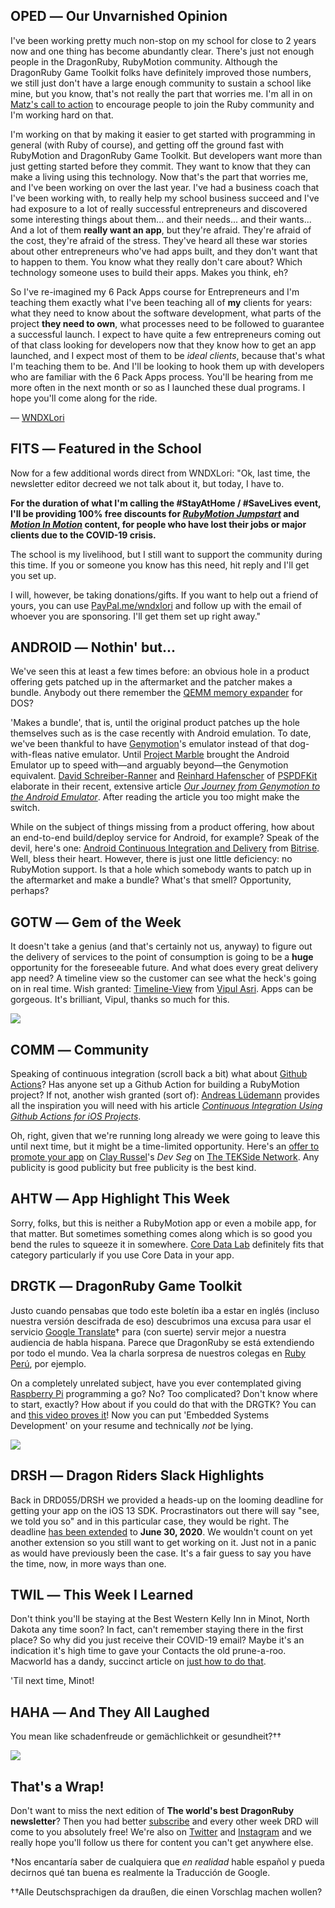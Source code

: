 <div style="display:none;font−size:0;line−height:0;max−height:0;mso−hide:all">DRD057: It may be April Fools' Day but, no kidding, this issue is no joke. It is multilingual, however.</div>

## OPED ― Our Unvarnished Opinion

I've been working pretty much non-stop on my school for close to 2 years now and one thing has become abundantly clear.
There's just not enough people in the DragonRuby, RubyMotion community. Although the DragonRuby Game Toolkit folks have 
definitely improved those numbers, we still just don't have a large enough community to sustain a school like mine, but 
you know, that's not really the part that worries me. I'm all in on [Matz's call to action](https://www.youtube.com/watch?v=2g9R7PUCEXo)
to encourage people to join the Ruby community and I'm working hard on that. 

I'm working on that by making it easier to get started with programming in general (with Ruby of course), and getting
off the ground fast with RubyMotion 
and DragonRuby Game Toolkit. But developers want more than just getting started before they commit. They want to know 
that they can make a living using this technology. Now that's the part that worries me, and I've been working on over the last year.
I've had a business coach that I've been working with, to really help my school business succeed and I've had
exposure to a lot of really successful entrepreneurs and discovered some interesting things about them... and their needs... 
and their wants... And a lot of them **really want an app**, but they're afraid. They're afraid of the cost, they're afraid 
of the stress. They've heard all these war stories about other entrepreneurs who've had apps built, and they don't want
that to happen to them. You know what they really don't care about? Which technology someone uses to build their apps.
Makes you think, eh?
 
So I've re-imagined my 6 Pack Apps course for Entrepreneurs and I'm teaching them exactly what 
I've been teaching all of **my** clients for years: what they need to know about the software development, what parts of the 
project **they need to own**, what processes need to be followed to guarantee a successful launch. I expect to have quite a 
few entrepreneurs coming out of that class looking for developers now that they know how to get an app launched, and I expect
most of them to be *ideal clients*, because that's what I'm teaching them to be.  And I'll be 
looking to hook them up with developers who are familiar with the 6 Pack Apps process. You'll be hearing from me more often 
in the next month or so as I launched these dual programs. I hope you'll come along for the ride.

 ― [WNDXLori](https://twitter.com/wndxlori)

## FITS ― Featured in the School

Now for a few additional words direct from WNDXLori: "Ok, last time, the newsletter editor decreed we not talk about it, but today, I have to.

**For the duration of what I'm calling the #StayAtHome / #SaveLives event, I'll be providing 100% free discounts for [*RubyMotion Jumpstart*](https://wndx.school/p/rubymotion-jumpstart) and [*Motion In Motion*](https://wndx.school/p/motion-in-motion-collection) content, for people who have lost their jobs or major clients due to the COVID-19 crisis.**

The school is my livelihood, but I still want to support the community during this time. If you or someone you know has this need, hit reply and I'll get you set up.

I will, however, be taking donations/gifts. If you want to help out a friend of yours, you can use [PayPal.me/wndxlori](https://paypal.me/wndxlori) and follow up with the email of whoever you are sponsoring. I'll get them set up right away."

## ANDROID ― Nothin' but...

We've seen this at least a few times before: an obvious hole in a product offering gets patched up in the aftermarket and the patcher makes a bundle. Anybody out there remember the [QEMM memory expander](https://en.wikipedia.org/wiki/QEMM) for DOS?

'Makes a bundle', that is, until the original product patches up the hole themselves such as is the case recently with Android emulation. To date, we've been thankful to have [Genymotion](https://www.genymotion.com)'s emulator instead of that dog-with-fleas native emulator. Until [Project Marble](https://medium.com/androiddevelopers/android-emulator-project-marble-improvements-1175a934941e) brought the Android Emulator up to speed with―and arguably beyond―the Genymotion equivalent. [David Schreiber-Ranner](https://twitter.com/flashmasterdash) and [Reinhard Hafenscher](https://github.com/irgendeinich) of [PSPDFKit](https://pspdfkit.com) elaborate in their recent, extensive article [*Our Journey from Genymotion to the Android Emulator*](https://pspdfkit.com/blog/2019/our-journey-from-genymotion-to-the-android-emulator/). After reading the article you too might make the switch.

While on the subject of things missing from a product offering, how about an end-to-end build/deploy service for Android, for example? Speak of the devil, here's one: [Android Continuous Integration and Delivery](https://www.bitrise.io/features/android-features) from [Bitrise](https://www.bitrise.io). Well, bless their heart. However, there is just one little deficiency: no RubyMotion support. Is that a hole which somebody wants to patch up in the aftermarket and make a bundle? What's that smell? Opportunity, perhaps?

## GOTW ― Gem of the Week

It doesn't take a genius (and that's certainly not us, anyway) to figure out the delivery of services to the point of consumption is going to be a **huge** opportunity for the foreseeable future. And what does every great delivery app need? A timeline view so the customer can see what the heck's going on in real time. Wish granted: [Timeline-View](https://github.com/vipulasri/Timeline-View) from [Vipul Asri](https://github.com/vipulasri). Apps can be gorgeous. It's brilliant, Vipul, thanks so much for this.

![](https://dragonrubydispatch.com/assets/images/timeline-590x332.png)

## COMM ― Community

Speaking of continuous integration (scroll back a bit) what about [Github Actions](https://github.com/features/actions)? Has anyone set up a Github Action for building a RubyMotion project? If not, another wish granted (sort of): [Andreas Lüdemann](https://andreaslydemann.com) provides all the inspiration you will need with his article [*Continuous Integration Using Github Actions for iOS Projects*](https://andreaslydemann.com/continuous-integration-using-github-actions-for-ios-projects/).

Oh, right, given that we're running long already we were going to leave this until next time, but it might be a time-limited opportunity. Here's an [offer to promote your app](https://twitter.com/clayrussell/status/1244006553100996611) on [Clay Russel](https://twitter.com/clayrussell)'s *Dev Seg* on [The TEKSide Network](https://www.tekside.net). Any publicity is good publicity but free publicity is the best kind.

## AHTW ― App Highlight This Week

Sorry, folks, but this is neither a RubyMotion app or even a mobile app, for that matter. But sometimes something comes along which is so good you bend the rules to squeeze it in somewhere. [Core Data Lab](https://betamagic.nl/products/coredatalab.html) definitely fits that category particularly if you use Core Data in your app.

## DRGTK ― DragonRuby Game Toolkit

Justo cuando pensabas que todo este boletín iba a estar en inglés (incluso nuestra versión descifrada de eso) descubrimos una excusa para usar el servicio [Google Translate](https://translate.google.com)† para (con suerte) servir mejor a nuestra audiencia de habla hispana. Parece que DragonRuby se está extendiendo por todo el mundo. Vea la charla sorpresa de nuestros colegas en [Ruby Perú](https://twitter.com/rubyperu/status/1228120518844452864), por ejemplo.

On a completely unrelated subject, have you ever contemplated giving [Raspberry Pi](https://www.raspberrypi.org) programming a go? No? Too complicated? Don't know where to start, exactly? How about if you could do that with the DRGTK? You can and [this video proves it](https://www.youtube.com/watch?v=bh-0ShZTOjA)! Now you can put 'Embedded Systems Development' on your resume and technically *not* be lying.

![](https://dragonrubydispatch.com/assets/images/raspberry-pi-590x322.png)

## DRSH ― Dragon Riders Slack Highlights

Back in DRD055/DRSH we provided a heads-up on the looming deadline for getting your app on the iOS 13 SDK. Procrastinators out there will say "see, we told you so" and in this particular case, they would be right. The deadline [has been extended](https://developer.apple.com/news/?id=03262020b) to **June 30, 2020**. We wouldn't count on yet another extension so you still want to get working on it. Just not in a panic as would have previously been the case. It's a fair guess to say you have the time, now, in more ways than one. 

## TWIL ― This Week I Learned

Don't think you'll be staying at the Best Western Kelly Inn in Minot, North Dakota any time soon? In fact, can't remember staying there in the first place? So why did you just receive their COVID-19 email? Maybe it's an indication it's high time to gave your Contacts the old prune-a-roo. Macworld has a dandy, succinct article on [just how to do that](https://www.macworld.com/article/1143031/oldcontacts.html).

'Til next time, Minot!  

## HAHA ― And They All Laughed

You mean like schadenfreude or gemächlichkeit or gesundheit?††

![](https://dragonrubydispatch.com/assets/images/nuthatch-590x332.png)

## That's a Wrap!

Don't want to miss the next edition of **The world's best DragonRuby newsletter**? Then you had better [subscribe](https://motivated-experimenter-209.ck.page/bd51551808?ck_subscriber_id=612863934) and every other week DRD will come to you absolutely free! We're also on [Twitter](https://twitter.com/wndxschool) and [Instagram](https://instagram.com/wndxschool) and we really hope you'll follow us there for content you can't get anywhere else.

†Nos encantaría saber de cualquiera que *en realidad* hable español y pueda decirnos qué tan buena es realmente la Traducción de Google.

††Alle Deutschsprachigen da draußen, die einen Vorschlag machen wollen?